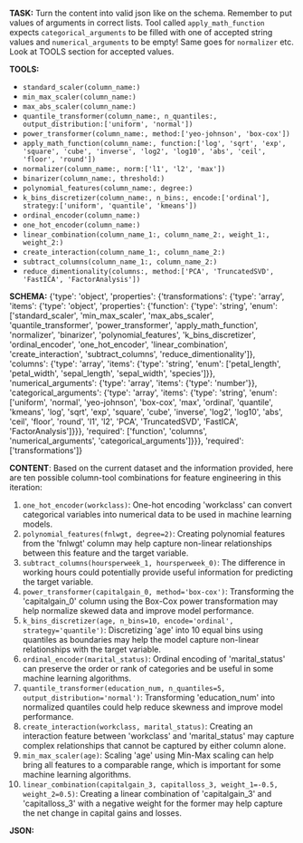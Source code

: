 **TASK:**
Turn the content into valid json like on the schema.
Remember to put values of arguments in correct lists.
Tool called `apply_math_function` expects `categorical_arguments` to be filled with one of accepted string values and `numerical_arguments` to be empty! Same goes for `normalizer` etc. Look at TOOLS section for accepted values.

**TOOLS:**
- `standard_scaler(column_name:)`
- `min_max_scaler(column_name:)`
- `max_abs_scaler(column_name:)`
- `quantile_transformer(column_name:, n_quantiles:, output_distribution:['uniform', 'normal'])`
- `power_transformer(column_name:, method:['yeo-johnson', 'box-cox'])`
- `apply_math_function(column_name:, function:['log', 'sqrt', 'exp', 'square', 'cube', 'inverse', 'log2', 'log10', 'abs', 'ceil', 'floor', 'round'])`
- `normalizer(column_name:, norm:['l1', 'l2', 'max'])`
- `binarizer(column_name:, threshold:)`
- `polynomial_features(column_name:, degree:)`
- `k_bins_discretizer(column_name:, n_bins:, encode:['ordinal'], strategy:['uniform', 'quantile', 'kmeans'])`
- `ordinal_encoder(column_name:)`
- `one_hot_encoder(column_name:)`
- `linear_combination(column_name_1:, column_name_2:, weight_1:, weight_2:)`
- `create_interaction(column_name_1:, column_name_2:)`
- `subtract_columns(column_name_1:, column_name_2:)`
- `reduce_dimentionality(columns:, method:['PCA', 'TruncatedSVD', 'FastICA', 'FactorAnalysis'])`

**SCHEMA:**
{'type': 'object', 'properties': {'transformations': {'type': 'array', 'items': {'type': 'object', 'properties': {'function': {'type': 'string', 'enum': ['standard_scaler', 'min_max_scaler', 'max_abs_scaler', 'quantile_transformer', 'power_transformer', 'apply_math_function', 'normalizer', 'binarizer', 'polynomial_features', 'k_bins_discretizer', 'ordinal_encoder', 'one_hot_encoder', 'linear_combination', 'create_interaction', 'subtract_columns', 'reduce_dimentionality']}, 'columns': {'type': 'array', 'items': {'type': 'string', 'enum': ['petal_length', 'petal_width', 'sepal_length', 'sepal_width', 'species']}}, 'numerical_arguments': {'type': 'array', 'items': {'type': 'number'}}, 'categorical_arguments': {'type': 'array', 'items': {'type': 'string', 'enum': ['uniform', 'normal', 'yeo-johnson', 'box-cox', 'max', 'ordinal', 'quantile', 'kmeans', 'log', 'sqrt', 'exp', 'square', 'cube', 'inverse', 'log2', 'log10', 'abs', 'ceil', 'floor', 'round', 'l1', 'l2', 'PCA', 'TruncatedSVD', 'FastICA', 'FactorAnalysis']}}}, 'required': ['function', 'columns', 'numerical_arguments', 'categorical_arguments']}}}, 'required': ['transformations']}

**CONTENT**:
 Based on the current dataset and the information provided, here are ten possible column-tool combinations for feature engineering in this iteration:

1. `one_hot_encoder(workclass)`: One-hot encoding 'workclass' can convert categorical variables into numerical data to be used in machine learning models.
2. `polynomial_features(fnlwgt, degree=2)`: Creating polynomial features from the 'fnlwgt' column may help capture non-linear relationships between this feature and the target variable.
3. `subtract_columns(hoursperweek_1, hoursperweek_0)`: The difference in working hours could potentially provide useful information for predicting the target variable.
4. `power_transformer(capitalgain_0, method='box-cox')`: Transforming the 'capitalgain_0' column using the Box-Cox power transformation may help normalize skewed data and improve model performance.
5. `k_bins_discretizer(age, n_bins=10, encode='ordinal', strategy='quantile')`: Discretizing 'age' into 10 equal bins using quantiles as boundaries may help the model capture non-linear relationships with the target variable.
6. `ordinal_encoder(marital_status)`: Ordinal encoding of 'marital_status' can preserve the order or rank of categories and be useful in some machine learning algorithms.
7. `quantile_transformer(education_num, n_quantiles=5, output_distribution='normal')`: Transforming 'education_num' into normalized quantiles could help reduce skewness and improve model performance.
8. `create_interaction(workclass, marital_status)`: Creating an interaction feature between 'workclass' and 'marital_status' may capture complex relationships that cannot be captured by either column alone.
9. `min_max_scaler(age)`: Scaling 'age' using Min-Max scaling can help bring all features to a comparable range, which is important for some machine learning algorithms.
10. `linear_combination(capitalgain_3, capitalloss_3, weight_1=-0.5, weight_2=0.5)`: Creating a linear combination of 'capitalgain_3' and 'capitalloss_3' with a negative weight for the former may help capture the net change in capital gains and losses.

**JSON:**

